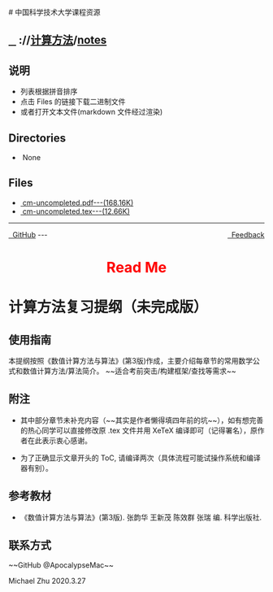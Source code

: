 
<head>
    <meta http-equiv="content-type" content="text/html; charset=utf-8">
    <link rel="stylesheet" href="https://use.fontawesome.com/releases/v5.8.1/css/all.css" integrity="sha384-50oBUHEmvpQ+1lW4y57PTFmhCaXp0ML5d60M1M7uH2+nqUivzIebhndOJK28anvf" crossorigin="anonymous">
    <title> 中国科学技术大学课程资源</title>
</head>
# 中国科学技术大学课程资源

<div>
  <h2>
    <a href="../index.html">&nbsp;&nbsp;<i class="fas fa-backward"></i>&nbsp;</a>
    :/<a href="../../index.html"><i class="fas fa-home"></i></a>/<a href="../index.html">计算方法</a>/<a href="index.html">notes</a>
  </h2>
</div>

## 说明
- 列表根据拼音排序
- 点击 Files 的链接下载二进制文件
- 或者打开文本文件(markdown 文件经过渲染)

<h2> Directories &nbsp; <a href="http://downgit.zhoudaxiaa.com/#/home?url=https://github.com/USTC-Resource/USTC-Course/tree/master/计算方法/notes" style="color:red;text-decoration:underline;" target="_black"><i class="fas fa-download"></i></a></h2>

<ul><li><i class="fas fa-meh"></i>&nbsp;None</li></ul>

## Files
<ul><li><a href="https://raw.githubusercontent.com/USTC-Resource/USTC-Course/master/计算方法/notes/cm-uncompleted.pdf"><i class="fas fa-file-pdf"></i>&nbsp;cm-uncompleted.pdf---(168.16K)</a></li>
<li><a href="https://raw.githubusercontent.com/USTC-Resource/USTC-Course/master/计算方法/notes/cm-uncompleted.tex"><i class="fas fa-file"></i>&nbsp;cm-uncompleted.tex---(12.66K)</a></li></ul>

---
<div style="text-decration:underline;display:inline">
  <a href="https://github.com/USTC-Resource/USTC-Course.git" target="_blank" rel="external"><i class="fab fa-github"></i>&nbsp; GitHub</a>
  <a href="mailto:&#122;huheqin1@gmail.com?subject=反馈与建议" style="float:right" target="_blank" rel="external"><i class="fas fa-envelope"></i>&nbsp; Feedback</a>
</div>
---

<h1 style="color:red;text-align:center;">Read Me</h1>

<h1 id="_1">计算方法复习提纲（未完成版）</h1>
<h2 id="_2">使用指南</h2>
<p>本提纲按照《数值计算方法与算法》(第3版)作成，主要介绍每章节的常用数学公式和数值计算方法/算法简介。 ~~适合考前突击/构建框架/查找等需求~~</p>
<h2 id="_3">附注</h2>
<ul>
<li>
<p>其中部分章节未补充内容（~~其实是作者懒得填四年前的坑~~），如有想完善的热心同学可以直接修改原 .tex 文件并用 XeTeX 编译即可（记得署名），原作者在此表示衷心感谢。</p>
</li>
<li>
<p>为了正确显示文章开头的 ToC, 请编译两次（具体流程可能试操作系统和编译器有别）。 </p>
</li>
</ul>
<h2 id="_4">参考教材</h2>
<ul>
<li>《数值计算方法与算法》(第3版). 张韵华 王新茂 陈效群 张瑞 编. 科学出版社.</li>
</ul>
<h2 id="_5">联系方式</h2>
<p>~~GitHub @ApocalypseMac~~</p>
<p>Michael Zhu
2020.3.27</p>
